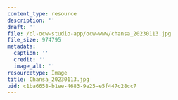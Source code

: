 ```yaml
---
content_type: resource
description: ''
draft: ''
file: /ol-ocw-studio-app/ocw-www/chansa_20230113.jpg
file_size: 974795
metadata:
  caption: ''
  credit: ''
  image_alt: ''
resourcetype: Image
title: Chansa_20230113.jpg
uid: c1ba6658-b1ee-4683-9e25-e5f447c28cc7
---
```

